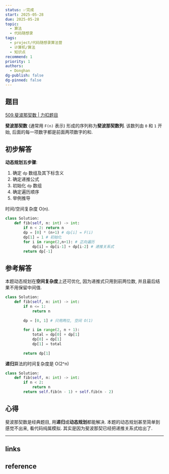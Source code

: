 ```yaml
---
status: ✅完成
start: 2025-05-28
due: 2025-05-28
topic:
  - 算法
  - 代码随想录
tags:
  - project/代码随想录算法营
  - 计算机/算法
  - 知识点
recommend: 1
priority: 1
authors:
  - Donghan
dg-publish: false
dg-pinned: false
---
```

## 题目
[509.斐波那契数 | 力扣题目](https://leetcode.cn/problems/fibonacci-number/)

**斐波那契数** (通常用 `F(n)` 表示) 形成的序列称为**斐波那契数列**. 该数列由 `0` 和 `1` 开始, 后面的每一项数字都是前面两项数字的和.

## 初步解答
**动态规划五步骤**:
1. 确定 `dp` 数组及其下标含义
2. 确定递推公式
3. 初始化 `dp` 数组
4. 确定遍历顺序
5. 举例推导

时间/空间复杂度 O(n).
```python
class Solution:
    def fib(self, n: int) -> int:
        if n < 2: return n
        dp = [0] * (n+1) # dp[i] = F(i)
        dp[1] = 1 # 初始化
        for i in range(2,n+1): # 正向遍历
            dp[i] = dp[i-1] + dp[i-2] # 递推关系式
        return dp[-1]
```

## 参考解答
本题动态规划在**空间复杂度**上还可优化, 因为递推式只用到前两位数, 并且最后结果不用保留中间值.
```python
class Solution:
    def fib(self, n: int) -> int:
        if n <= 1:
            return n
        
        dp = [0, 1] # 只用两位, 空间 O(1)
        
        for i in range(2, n + 1):
            total = dp[0] + dp[1]
            dp[0] = dp[1]
            dp[1] = total
        
        return dp[1]
```

**递归**算法的时间复杂度是 O(2^n)
```python
class Solution:
    def fib(self, n: int) -> int:
        if n < 2:
            return n
        return self.fib(n - 1) + self.fib(n - 2)
```

## 心得
斐波那契数是经典题目, 用**递归**或**动态规划**都能解决. 本题的动态规划甚至简单到感觉不出来, 看代码纯属模拟. 其实是因为斐波那契已经把递推关系式给出了.


---
## links


## reference
